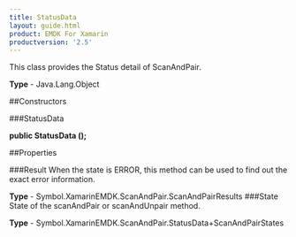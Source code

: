 ```yaml
---
title: StatusData
layout: guide.html
product: EMDK For Xamarin 
productversion: '2.5' 
---
```

This class provides the Status detail of ScanAndPair.

**Type** - Java.Lang.Object

##Constructors

###StatusData

**public StatusData ();**


        

##Properties

###Result
When the state is ERROR, this method can be used to find out the exact error information.

**Type** - Symbol.XamarinEMDK.ScanAndPair.ScanAndPairResults
###State
State of the scanAndPair or scanAndUnpair method.

**Type** - Symbol.XamarinEMDK.ScanAndPair.StatusData+ScanAndPairStates
